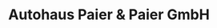 ---
title: "Autohaus Paier & Paier GmbH"
url: /gleinstaetten/autohaus-paier-und-paier-gmbh/
shop: Autohaus
---